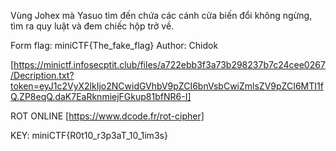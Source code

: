 Vùng Johex mà Yasuo tìm đến chứa các cánh cửa biến đổi không ngừng, tìm ra quy luật và đem chiếc hộp trở về.

Form flag: miniCTF{The_fake_flag} Author: Chidok

[https://minictf.infosecptit.club/files/a722ebb3f3a73b298237b7c24cee0267/Decription.txt?token=eyJ1c2VyX2lkIjo2NCwidGVhbV9pZCI6bnVsbCwiZmlsZV9pZCI6MTI1fQ.ZP8eqQ.daK7EaRknmiejFGkup81bfNR6-I]

ROT ONLINE
[https://www.dcode.fr/rot-cipher]

KEY: miniCTF{R0t10_r3p3aT_10_1im3s}
